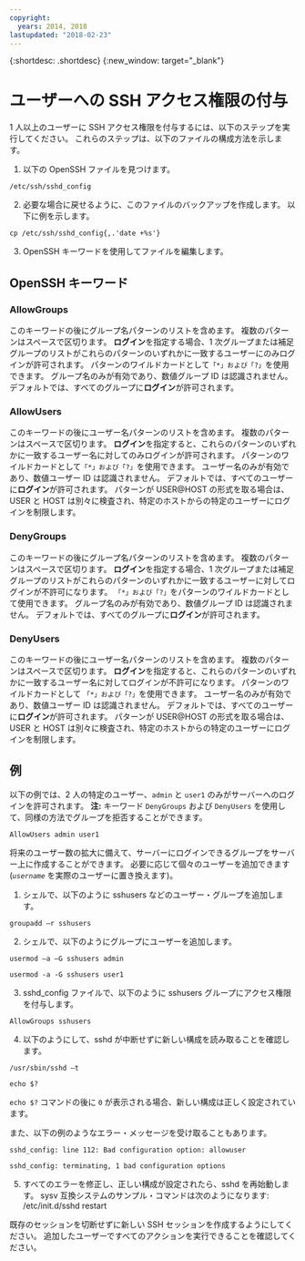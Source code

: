 ```yaml
---
copyright:
  years: 2014, 2018
lastupdated: "2018-02-23"
---
```


{:shortdesc: .shortdesc}
{:new_window: target="_blank"}

# ユーザーへの SSH アクセス権限の付与 

1 人以上のユーザーに SSH アクセス権限を付与するには、以下のステップを実行してください。 これらのステップは、以下のファイルの構成方法を示します。

1. 以下の OpenSSH ファイルを見つけます。
```
/etc/ssh/sshd_config
```
  
2. 必要な場合に戻せるように、このファイルのバックアップを作成します。 以下に例を示します。
```
cp /etc/ssh/sshd_config{,.'date +%s'}
```
  
3. OpenSSH キーワードを使用してファイルを編集します。


## OpenSSH キーワード

### AllowGroups 

このキーワードの後にグループ名パターンのリストを含めます。 複数のパターンはスペースで区切ります。 **ログイン**を指定する場合、1 次グループまたは補足グループのリストがこれらのパターンのいずれかに一致するユーザーにのみログインが許可されます。 パターンのワイルドカードとして`「*」および「?」`を使用できます。 グループ名のみが有効であり、数値グループ ID は認識されません。 デフォルトでは、すべてのグループに**ログイン**が許可されます。

### AllowUsers 

このキーワードの後にユーザー名パターンのリストを含めます。 複数のパターンはスペースで区切ります。 **ログイン**を指定すると、これらのパターンのいずれかに一致するユーザー名に対してのみログインが許可されます。 パターンのワイルドカードとして`「*」および「?」`を使用できます。 ユーザー名のみが有効であり、数値ユーザー ID は認識されません。 デフォルトでは、すべてのユーザーに**ログイン**が許可されます。 パターンが USER@HOST の形式を取る場合は、USER と HOST は別々に検査され、特定のホストからの特定のユーザーにログインを制限します。

### DenyGroups 

このキーワードの後にグループ名パターンのリストを含めます。 複数のパターンはスペースで区切ります。 **ログイン**を指定する場合、1 次グループまたは補足グループのリストがこれらのパターンのいずれかに一致するユーザーに対してログインが不許可になります。 `「*」および「?」`をパターンのワイルドカードとして使用できます。 グループ名のみが有効であり、数値グループ ID は認識されません。 デフォルトでは、すべてのグループに**ログイン**が許可されます。

### DenyUsers 

このキーワードの後にユーザー名パターンのリストを含めます。 複数のパターンはスペースで区切ります。 **ログイン**を指定すると、これらのパターンのいずれかに一致するユーザー名に対してログインが不許可になります。 パターンのワイルドカードとして `「*」および「?」`を使用できます。 ユーザー名のみが有効であり、数値ユーザー ID は認識されません。 デフォルトでは、すべてのユーザーに**ログイン**が許可されます。  パターンが USER@HOST の形式を取る場合は、USER と HOST は別々に検査され、特定のホストからの特定のユーザーにログインを制限します。

## 例

以下の例では、2 人の特定のユーザー、`admin` と `user1` のみがサーバーへのログインを許可されます。
**注:** キーワード `DenyGroups` および `DenyUsers` を使用して、同様の方法でグループを拒否することができます。
```
AllowUsers admin user1
```

将来のユーザー数の拡大に備えて、サーバーにログインできるグループをサーバー上に作成することができます。 必要に応じて個々のユーザーを追加できます (*`username`* を実際のユーザーに置き換えます)。

1. シェルで、以下のように sshusers などのユーザー・グループを追加します。
```
groupadd –r sshusers
```

2. シェルで、以下のようにグループにユーザーを追加します。
```
usermod –a –G sshusers admin
```
```
usermod -a -G sshusers user1
```

3. sshd_config ファイルで、以下のように sshusers グループにアクセス権限を付与します。
```
AllowGroups sshusers
```

4. 以下のようにして、sshd が中断せずに新しい構成を読み取ることを確認します。
```
/usr/sbin/sshd –t
```

```
echo $?
```

  `echo $?` コマンドの後に `0` が表示される場合、新しい構成は正しく設定されています。

  また、以下の例のようなエラー・メッセージを受け取ることもあります。
```
sshd_config: line 112: Bad configuration option: allowuser
```

```
sshd_config: terminating, 1 bad configuration options
```

5. すべてのエラーを修正し、正しい構成が設定されたら、sshd を再始動します。 sysv 互換システムのサンプル・コマンドは次のようになります: /etc/init.d/sshd restart

既存のセッションを切断せずに新しい SSH セッションを作成するようにしてください。 追加したユーザーですべてのアクションを実行できることを確認してください。
